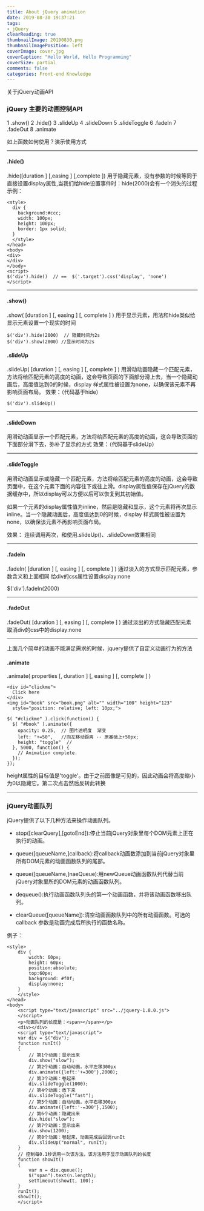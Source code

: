```yaml
---
title: About jQuery animation
date: 2019-08-30 19:37:21
tags:
- jQuery
clearReading: true
thumbnailImage: 20190830.png
thumbnailImagePosition: left
coverImage: cover.jpg
coverCaption: "Hello World, Hello Programming"
coverSize: partial
comments: false
categories: Front-end Knowledge
---
```

关于jQuery动画API
<!--more-->

### jQuery 主要的动画控制API

1 .show()
2 .hide()
3 .slideUp
4 .slideDown
5 .slideToggle
6 .fadeIn
7 .fadeOut
8 .animate

如上函数如何使用？演示使用方式

***

#### .hide()
.hide([duration ] [,easing ] [,complete ])
用于隐藏元素，没有参数的时候等同于直接设置display属性,当我们给hide设置事件时：hide(2000)会有一个消失的过程
示例：
```JS
<style>
  div {
    background:#ccc;
    width: 100px;
    height: 100px;
    border: 1px solid;
  }
  </style>
</head>
<body>
<div> 
</div>
</body>
<script>
$('div').hide()  // ==  $('.target').css('display', 'none')
</script>

```

***

#### .show()
.show( [duration ] [, easing ] [, complete ] )
用于显示元素，用法和hide类似给显示元素设置一个现实的时间
```JS
$('div').hide(2000)  // 隐藏时间为2s
$('div').show(2000) //显示时间为2s
```

#### .slideUp
.slideUp( [duration ] [, easing ] [, complete ] )
用滑动动画隐藏一个匹配元素，方法将给匹配元素的高度的动画，这会导致页面的下面部分滑上去，当一个隐藏动画后，高度值达到0的时候，display 样式属性被设置为none，以确保该元素不再影响页面布局。
效果：（代码基于hide）

```
$('div').slideUp()
```

***

#### .slideDown
用滑动动画显示一个匹配元素，方法将给匹配元素的高度的动画，这会导致页面的下面部分滑下去，弥补了显示的方式
效果：（代码基于slideUp）

***

#### .slideToggle
用滑动动画显示或隐藏一个匹配元素，方法将给匹配元素的高度的动画，这会导致页面中，在这个元素下面的内容往下或往上滑。display属性值保存在jQuery的数据缓存中，所以display可以方便以后可以恢复到其初始值。

如果一个元素的display属性值为inline，然后是隐藏和显示，这个元素将再次显示inline。当一个隐藏动画后，高度值达到0的时候，display 样式属性被设置为none，以确保该元素不再影响页面布局。

效果：
连续调用两次，和使用.slideUp()、.slideDown效果相同

***

#### .fadeIn
.fadeIn( [duration ] [, easing ] [, complete ] )
通过淡入的方式显示匹配元素，参数含义和上面相同
给div的css属性设置display:none

$('div').fadeIn(2000)

***

#### .fadeOut
.fadeOut( [duration ] [, easing ] [, complete ] )
通过淡出的方式隐藏匹配元素
取消div的css中的display:none

***

上面几个简单的动画不能满足需求的时候，jquery提供了自定义动画行为的方法

#### .animate
.animate( properties [, duration ] [, easing ] [, complete ] )
```JS
<div id="clickme">
  Click here
</div>
<img id="book" src="book.png" alt="" width="100" height="123"
  style="position: relative; left: 10px;">
```

```JS
$( "#clickme" ).click(function() {
  $( "#book" ).animate({
    opacity: 0.25,  // 图片透明度  渐变
    left: "+=50",   //向左移动距离 -- 原基础上+50px;
    height: "toggle"  // 
  }, 5000, function() {
    // Animation complete.
  });
});
```
height属性的目标值是'toggle'。由于之前图像是可见的，因此动画会将高度缩小为0以隐藏它。第二次点击然后反转此转换

***

### jQuery动画队列
jQuery提供了以下几种方法来操作动画队列。

- stop([clearQuery],[gotoEnd]):停止当前jQuery对象里每个DOM元素上正在执行的动画。

- queue([queueName,]callback):将callback动画数添加到当前jQuery对象里所有DOM元素的动画函数队列的尾部。

- queue([queueName,]naeQueue):用newQueue动画函数队列代替当前jQuery对象里所的DOM元素的动画函数队列。

- dequeue():执行动画函数队列头的第一个动画函数，并将该动画函数移出队列。

- clearQueue([queueName]):清空动画函数队列中的所有动画函数。可选的 callback 参数是动画完成后所执行的函数名称。

例子：
```JS
<style>  
    div {  
        width: 60px;   
        height: 60px;  
        position:absolute;  
        top:60px;   
        background: #f0f;  
        display:none;  
    }  
    </style>  
</head>  
<body>  
    <script type="text/javascript" src="../jquery-1.8.0.js">  
    </script>  
    <p>动画队列的长度是：<span></span></p>  
    <div></div>  
    <script type="text/javascript">  
    var div = $("div");  
    function runIt()  
    {  
        // 第1个动画：显示出来  
        div.show("slow");  
        // 第2个动画：自动动画，水平左移300px  
        div.animate({left:'+=300'},2000);  
        // 第3个动画：卷起来  
        div.slideToggle(1000);  
        // 第4个动画：放下来  
        div.slideToggle("fast");  
        // 第5个动画：自动动画，水平右移300px  
        div.animate({left:'-=300'},1500);  
        // 第6个动画：隐藏出来  
        div.hide("slow");  
        // 第7个动画：显示出来  
        div.show(1200);  
        // 第8个动画：卷起来，动画完成后回调runIt  
        div.slideUp("normal", runIt);  
    }  
    // 控制每0.1秒调用一次该方法，该方法用于显示动画队列的长度  
    function showIt()  
    {  
        var n = div.queue();  
        $("span").text(n.length);  
        setTimeout(showIt, 100);  
    }  
    runIt();  
    showIt();  
    </script>  
```
